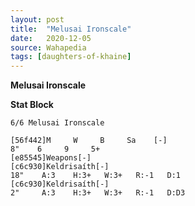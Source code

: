 ```yaml
---
layout: post
title:  "Melusai Ironscale"
date:   2020-12-05
source: Wahapedia
tags: [daughters-of-khaine]
---
```


**Melusai Ironscale**

**Stat Block**
```
6/6 Melusai Ironscale
```

```
[56f442]M     W     B     Sa    [-]
8"    6     9     5+    
[e85545]Weapons[-]
[c6c930]Keldrisaíth[-]
18"    A:3    H:3+   W:3+   R:-1   D:1   
[c6c930]Keldrisaíth[-]
2"     A:3    H:3+   W:3+   R:-1   D:D3  
```


